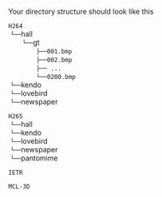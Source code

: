 Your directory structure should look like this

`H264` <br/>
&nbsp;`└──`hall <br/>
&emsp;&emsp;`└──`gt <br/>
&emsp;&emsp;&emsp;&emsp;`├──001.bmp` <br/>
&emsp;&emsp;&emsp;&emsp;`├──002.bmp` <br/>
&emsp;&emsp;&emsp;&emsp;`├── ...    ` <br/>
&emsp;&emsp;&emsp;&emsp;`└──0200.bmp` <br/>
&nbsp;`└──`kendo <br/>
&nbsp;`└──`lovebird <br/>
&nbsp;`└──`newspaper <br/>

`H265` <br/>
&nbsp;`└──`hall <br/>
&nbsp;`└──`kendo <br/>
&nbsp;`└──`lovebird <br/>
&nbsp;`└──`newspaper <br/>
&nbsp;`└──`pantomime <br/>
  
`IETR` <br/>

`MCL-3D` <br/>
  
